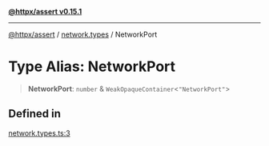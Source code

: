 [**@httpx/assert v0.15.1**](../../README.md)

***

[@httpx/assert](../../README.md) / [network.types](../README.md) / NetworkPort

# Type Alias: NetworkPort

> **NetworkPort**: `number` & `WeakOpaqueContainer`\<`"NetworkPort"`\>

## Defined in

[network.types.ts:3](https://github.com/belgattitude/httpx/blob/d121a71b95064daafd75a20aabf0a30f5fcdfbfa/packages/assert/src/network.types.ts#L3)
